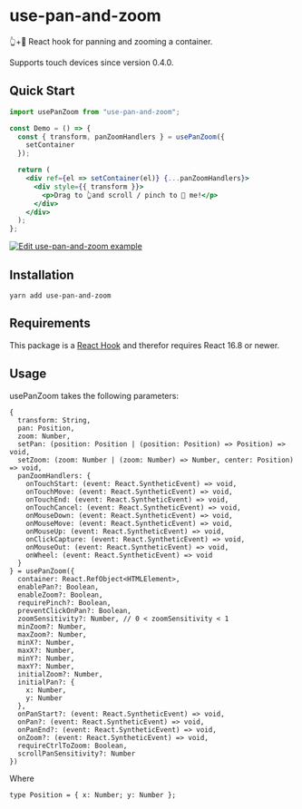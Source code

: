 # use-pan-and-zoom

👆+🔎 React hook for panning and zooming a container.

Supports touch devices since version 0.4.0.

## Quick Start

```jsx
import usePanZoom from "use-pan-and-zoom";

const Demo = () => {
  const { transform, panZoomHandlers } = usePanZoom({
    setContainer
  });

  return (
    <div ref={el => setContainer(el)} {...panZoomHandlers}>
      <div style={{ transform }}>
        <p>Drag to 👆and scroll / pinch to 🔎 me!</p>
      </div>
    </div>
  );
};
```

[![Edit use-pan-and-zoom example](https://codesandbox.io/static/img/play-codesandbox.svg)](https://codesandbox.io/s/n3rpmj60w0)

## Installation

`yarn add use-pan-and-zoom`

## Requirements

This package is a [React Hook](https://reactjs.org/docs/hooks-intro.html) and therefor requires React 16.8 or newer.

## Usage

usePanZoom takes the following parameters:

```tsx
{
  transform: String,
  pan: Position,
  zoom: Number,
  setPan: (position: Position | (position: Position) => Position) => void,
  setZoom: (zoom: Number | (zoom: Number) => Number, center: Position) => void,
  panZoomHandlers: {
    onTouchStart: (event: React.SyntheticEvent) => void,
    onTouchMove: (event: React.SyntheticEvent) => void,
    onTouchEnd: (event: React.SyntheticEvent) => void,
    onTouchCancel: (event: React.SyntheticEvent) => void,
    onMouseDown: (event: React.SyntheticEvent) => void,
    onMouseMove: (event: React.SyntheticEvent) => void,
    onMouseUp: (event: React.SyntheticEvent) => void,
    onClickCapture: (event: React.SyntheticEvent) => void,
    onMouseOut: (event: React.SyntheticEvent) => void,
    onWheel: (event: React.SyntheticEvent) => void
  }
} = usePanZoom({
  container: React.RefObject<HTMLElement>,
  enablePan?: Boolean,
  enableZoom?: Boolean,
  requirePinch?: Boolean,
  preventClickOnPan?: Boolean,
  zoomSensitivity?: Number, // 0 < zoomSensitivity < 1
  minZoom?: Number,
  maxZoom?: Number,
  minX?: Number,
  maxX?: Number,
  minY?: Number,
  maxY?: Number,
  initialZoom?: Number,
  initialPan?: {
    x: Number,
    y: Number
  },
  onPanStart?: (event: React.SyntheticEvent) => void,
  onPan?: (event: React.SyntheticEvent) => void,
  onPanEnd?: (event: React.SyntheticEvent) => void,
  onZoom?: (event: React.SyntheticEvent) => void,
  requireCtrlToZoom: Boolean,
  scrollPanSensitivity?: Number
})
```

Where

```tsx
type Position = { x: Number; y: Number };
```
